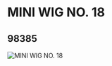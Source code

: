 # MINI WIG NO. 18
## 98385
![MINI WIG NO. 18](https://lc-www-live-s.legocdn.com/media/bricks/5/2/4652797.jpg)